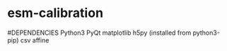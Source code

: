 # esm-calibration


#DEPENDENCIES
Python3
PyQt
matplotlib
h5py (installed from python3-pip)
csv
affine
